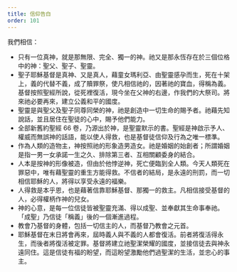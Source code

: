 ```yaml
---
title: 信仰告白
order: 101
---
```


我們相信：

- 只有一位真神，就是那無限、完全、獨一的神。祂又是那永恆存在於三個位格中的神：聖父、聖子、聖靈。
- 聖子耶穌基督是真神、又是真人，藉童女瑪利亞、由聖靈感孕而生，死在十架上，義的代替不義，成了贖罪祭，使凡相信祂的，因著祂的寶血，得稱為義。基督按照聖經所說，從死裡復活，現今坐在父神的右邊，作我們的大祭司。將來祂必要再來，建立公義和平的國度。
- 聖靈是與聖父及聖子同尊同榮的神，祂是創造中一切生命的賜予者。祂藉先知說話，並且居住在聖徒的心中，賜予他們能力。
- 全部新舊約聖經 66 卷，乃源出於神，是聖靈默示的書。聖經是神啟示予人、權威而無誤神的話語，能以使人得救，也是基督徒信仰及行為之唯一標準。
- 作為人類的造物主，神按照祂的形象造男造女。祂是婚姻的始創者；所謂婚姻是指一男一女承諾一生之久、排除第三者、互相關顧委身的結合。
- 人本是按神的形像被造，但由於他悖逆神，死亡便臨到全人類。今天人類死在罪惡中，唯有藉聖靈的重生方能得救。不信者的結局，是永遠的刑罰，而一切相信耶穌的人，將得以享受永遠的福樂。
- 人得救是本乎恩，也是藉著信靠耶穌基督、那獨一的救主。凡相信接受基督的人，必得權柄作神的兒女。
- 神的心意，是每一位信徒皆被聖靈充滿、得以成聖、並奉獻其生命事奉祂。「成聖」乃信徒「稱義」後的一個漸進過程。
- 教會乃基督的身體，包括一切信主的人，而基督乃教會之元首。
- 耶穌基督在末日將會再來，屆時義人與不義的人都會復活。前者將復活得永生，而後者將復活被定罪。基督將建立祂聖潔榮耀的國度，並接信徒去與神永遠同住。這是信徒有福的盼望，而這盼望激勵他們過聖潔的生活，並忠心的事主。

